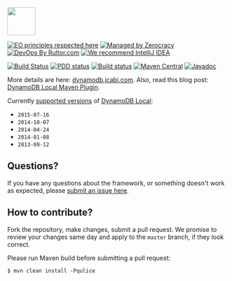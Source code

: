 <img src="http://img.jcabi.com/logo-square.svg" width="64px" height="64px" />

[![EO principles respected here](http://www.elegantobjects.org/badge.svg)](http://www.elegantobjects.org)
[![Managed by Zerocracy](https://www.0crat.com/badge/C3RUBL5H9.svg)](https://www.0crat.com/p/C3RUBL5H9)
[![DevOps By Rultor.com](http://www.rultor.com/b/jcabi/jcabi-dynamodb-maven-plugin)](http://www.rultor.com/p/jcabi/jcabi-dynamodb-maven-plugin)
[![We recommend IntelliJ IDEA](http://www.elegantobjects.org/intellij-idea.svg)](https://www.jetbrains.com/idea/)

[![Build Status](https://travis-ci.org/jcabi/jcabi-dynamodb-maven-plugin.svg?branch=master)](https://travis-ci.org/jcabi/jcabi-dynamodb-maven-plugin)
[![PDD status](http://www.0pdd.com/svg?name=jcabi/jcabi-dynamodb-maven-plugin)](http://www.0pdd.com/p?name=jcabi/jcabi-dynamodb-maven-plugin)
[![Build status](https://ci.appveyor.com/api/projects/status/4ads96yp0axlg9wv?svg=true)](https://ci.appveyor.com/project/yegor256/jcabi-dynamodb-maven-plugin)
[![Maven Central](https://maven-badges.herokuapp.com/maven-central/com.jcabi/jcabi-dynamodb-maven-plugin/badge.svg)](https://maven-badges.herokuapp.com/maven-central/com.jcabi/jcabi-dynamodb-maven-plugin)
[![Javadoc](https://javadoc.io/badge/com.jcabi/jcabi-dynamodb-maven-plugin.svg)](http://www.javadoc.io/doc/com.jcabi/jcabi-dynamodb-maven-plugin)

More details are here: [dynamodb.jcabi.com](http://dynamodb.jcabi.com/index.html).
Also, read this blog post: [DynamoDB Local Maven Plugin](http://www.yegor256.com/2014/05/01/dynamodb-local-maven-plugin.html).

Currently [supported versions](http://repo1.maven.org/maven2/com/jcabi/DynamoDBLocal/)
of [DynamoDB Local](http://docs.aws.amazon.com/amazondynamodb/latest/developerguide/DynamoDBLocal.html):

 * `2015-07-16`
 * `2014-10-07`
 * `2014-04-24`
 * `2014-01-08`
 * `2013-09-12`

## Questions?

If you have any questions about the framework, or something doesn't work as expected,
please [submit an issue here](https://github.com/jcabi/jcabi-dynamodb-maven-plugin/issues/new).

## How to contribute?

Fork the repository, make changes, submit a pull request.
We promise to review your changes same day and apply to
the `master` branch, if they look correct.

Please run Maven build before submitting a pull request:

```
$ mvn clean install -Pqulice
```

